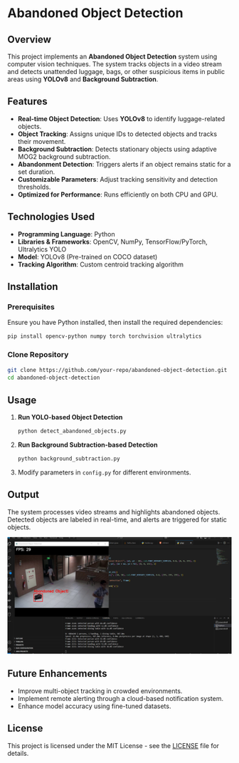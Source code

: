 # Abandoned Object Detection

## Overview
This project implements an **Abandoned Object Detection** system using computer vision techniques. The system tracks objects in a video stream and detects unattended luggage, bags, or other suspicious items in public areas using **YOLOv8** and **Background Subtraction**.

## Features
- **Real-time Object Detection**: Uses **YOLOv8** to identify luggage-related objects.
- **Object Tracking**: Assigns unique IDs to detected objects and tracks their movement.
- **Background Subtraction**: Detects stationary objects using adaptive MOG2 background subtraction.
- **Abandonment Detection**: Triggers alerts if an object remains static for a set duration.
- **Customizable Parameters**: Adjust tracking sensitivity and detection thresholds.
- **Optimized for Performance**: Runs efficiently on both CPU and GPU.

## Technologies Used
- **Programming Language**: Python
- **Libraries & Frameworks**: OpenCV, NumPy, TensorFlow/PyTorch, Ultralytics YOLO
- **Model**: YOLOv8 (Pre-trained on COCO dataset)
- **Tracking Algorithm**: Custom centroid tracking algorithm

## Installation
### Prerequisites
Ensure you have Python installed, then install the required dependencies:
```sh
pip install opencv-python numpy torch torchvision ultralytics
```

### Clone Repository
```sh
git clone https://github.com/your-repo/abandoned-object-detection.git
cd abandoned-object-detection
```

## Usage
1. **Run YOLO-based Object Detection**
   ```sh
   python detect_abandoned_objects.py
   ```
2. **Run Background Subtraction-based Detection**
   ```sh
   python background_subtraction.py
   ```
3. Modify parameters in `config.py` for different environments.

## Output
The system processes video streams and highlights abandoned objects. Detected objects are labeled in real-time, and alerts are triggered for static objects.

![Detection Output](output.PNG)

## Future Enhancements
- Improve multi-object tracking in crowded environments.
- Implement remote alerting through a cloud-based notification system.
- Enhance model accuracy using fine-tuned datasets.


## License
This project is licensed under the MIT License - see the [LICENSE](LICENSE) file for details.


